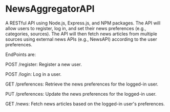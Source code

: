 # NewsAggregatorAPI
A RESTful API using Node.js, Express.js, and NPM packages. 
The API will allow users to register, log in, and set their news preferences (e.g., categories, sources).
The API will then fetch news articles from multiple sources using external news APIs (e.g., NewsAPI) according to the user preferences.

EndPoints are:

POST /register: Register a new user.

POST /login: Log in a user.

GET /preferences: Retrieve the news preferences for the logged-in user.

PUT /preferences: Update the news preferences for the logged-in user.

GET /news: Fetch news articles based on the logged-in user's preferences.
